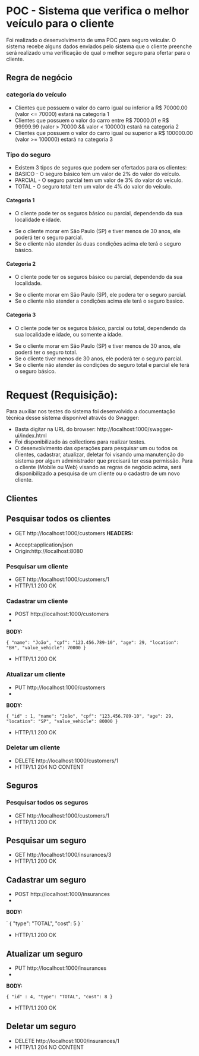 # POC - Sistema que verifica o melhor veículo para o cliente
Foi realizado o desenvolvimento de uma POC para seguro veicular. O sistema recebe alguns dados enviados pelo sistema que o cliente preenche
será realizado uma verificação de qual o melhor seguro para ofertar para o cliente.

## Regra de negócio
### categoria do veículo
- Clientes que possuem o valor do carro igual ou inferior a R$ 70000.00 (valor <= 70000) estará na categoria 1
- Clientes que possuem o valor do carro entre R$ 70000.01 e R$ 99999.99 (valor > 70000 && valor < 100000) estará na categoria 2
- Clientes que possuem o valor do carro igual ou superior a R$ 100000.00 (valor >= 100000) estará na categoria 3

### Tipo do seguro
- Existem 3 tipos de seguros que podem ser ofertados para os clientes:
- BASICO - O seguro básico tem um valor de 2% do valor do veículo.
- PARCIAL - O seguro parcial tem um valor de 3% do valor do veículo.
- TOTAL - O seguro total tem um valor de 4% do valor do veículo.

#### Categoria 1
- O cliente pode ter os seguros básico ou parcial, dependendo da sua localidade e idade.
* Se o cliente morar em São Paulo (SP) e tiver menos de 30 anos, ele poderá ter o seguro parcial.
* Se o cliente não atender às duas condições acima ele terá o seguro básico.

#### Categoria 2
- O cliente pode ter os seguros básico ou parcial, dependendo da sua localidade.
* Se o cliente morar em São Paulo (SP), ele podera ter o seguro parcial.
* Se o cliente não atender a condições acima ele terá o seguro basico.

#### Categoria 3
- O cliente pode ter os seguros básico, parcial ou total, dependendo da sua localidade e idade, ou somente a idade.
* Se o cliente morar em São Paulo (SP) e tiver menos de 30 anos, ele poderá ter o seguro total.
* Se o cliente tiver menos de 30 anos, ele poderá ter o seguro parcial.
* Se o cliente não atender às condições do seguro total e parcial ele terá o seguro básico.


# Request (Requisição): 
Para auxiliar nos testes do sistema foi desenvolvido a documentação técnica desse sistema disponível através do Swagger:
- Basta digitar na URL do browser: http://localhost:1000/swagger-ui/index.html
- Foi disponibilizado às collections para realizar testes.
- O desenvolvimento das operações para pesquisar um ou todos os clientes, cadastrar, atualizar, deletar foi visando uma manutenção do sistema por algum administrador que precisará ter essa permissão. Para o cliente (Mobile ou Web) visando as regras de negócio acima, será disponibilizado a pesquisa de um cliente ou o cadastro de um novo cliente.

## Clientes
## Pesquisar todos os clientes
- GET http://localhost:1000/customers
**HEADERS:**
* Accept:application/json
* Origin:http://localhost:8080

### Pesquisar um cliente
- GET http://localhost:1000/customers/1
- HTTP/1.1 200 OK 

### Cadastrar um cliente
- POST http://localhost:1000/customers
- 
**BODY:**
  
`
{
	"name": "João",
    "cpf": "123.456.789-10",
    "age": 29,
    "location": "BH",
    "value_vehicle": 70000
}
`

- HTTP/1.1 200 OK 

### Atualizar um cliente
- PUT http://localhost:1000/customers
- 
**BODY:**
  
`
{
	"id" : 1,
    "name": "João",
    "cpf": "123.456.789-10",
    "age": 29,
    "location": "SP",
    "value_vehicle": 80000
}
`

- HTTP/1.1 200 OK 

### Deletar um cliente
- DELETE http://localhost:1000/customers/1
- HTTP/1.1 204 NO CONTENT 

## Seguros
### Pesquisar todos os seguros
- GET http://localhost:1000/customers/1
- HTTP/1.1 200 OK 

## Pesquisar um seguro
- GET http://localhost:1000/insurances/3
- HTTP/1.1 200 OK 

## Cadastrar um seguro
- POST http://localhost:1000/insurances
- 
**BODY:**
  
`
{
    "type": "TOTAL",
    "cost": 5
}
´

- HTTP/1.1 200 OK 

## Atualizar um seguro
- PUT http://localhost:1000/insurances
- 
**BODY:**
  
`
{
    "id" : 4,
    "type": "TOTAL",
    "cost": 8
}
`

- HTTP/1.1 200 OK 

## Deletar um seguro
- DELETE http://localhost:1000/insurances/1
- HTTP/1.1 204 NO CONTENT
